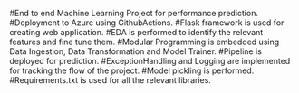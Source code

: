 #End to end Machine Learning Project for performance prediction.
#Deployment to Azure using GithubActions.
#Flask framework is used for creating web application.
#EDA is performed to identify the relevant features and fine tune them.
#Modular Programming is embedded using Data Ingestion, Data Transformation and Model Trainer.
#Pipeline is deployed for prediction.
#ExceptionHandling and Logging are implemented for tracking the flow of the project.
#Model pickling is performed.
#Requirements.txt is used for all the relevant libraries.